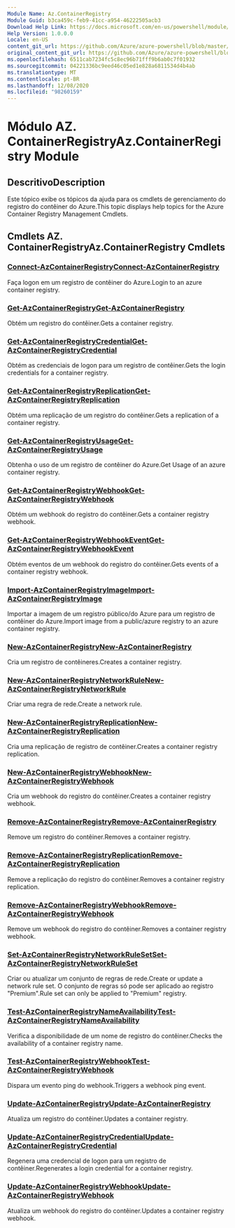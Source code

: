 ```yaml
---
Module Name: Az.ContainerRegistry
Module Guid: b3ca459c-feb9-41cc-a954-46222505acb3
Download Help Link: https://docs.microsoft.com/en-us/powershell/module/az.containerregistry
Help Version: 1.0.0.0
Locale: en-US
content_git_url: https://github.com/Azure/azure-powershell/blob/master/src/ContainerRegistry/ContainerRegistry/help/Az.ContainerRegistry.md
original_content_git_url: https://github.com/Azure/azure-powershell/blob/master/src/ContainerRegistry/ContainerRegistry/help/Az.ContainerRegistry.md
ms.openlocfilehash: 6511cab7234fc5c8ec96b71fff9b6ab0c7f01932
ms.sourcegitcommit: 04221336bc9eed46c05ed1e828a6811534d4b4ab
ms.translationtype: MT
ms.contentlocale: pt-BR
ms.lasthandoff: 12/08/2020
ms.locfileid: "98260159"
---
```

# <span data-ttu-id="0c68c-101">Módulo AZ. ContainerRegistry</span><span class="sxs-lookup"><span data-stu-id="0c68c-101">Az.ContainerRegistry Module</span></span>
## <span data-ttu-id="0c68c-102">Descritivo</span><span class="sxs-lookup"><span data-stu-id="0c68c-102">Description</span></span>
<span data-ttu-id="0c68c-103">Este tópico exibe os tópicos da ajuda para os cmdlets de gerenciamento do registro do contêiner do Azure.</span><span class="sxs-lookup"><span data-stu-id="0c68c-103">This topic displays help topics for the Azure Container Registry Management Cmdlets.</span></span>

## <span data-ttu-id="0c68c-104">Cmdlets AZ. ContainerRegistry</span><span class="sxs-lookup"><span data-stu-id="0c68c-104">Az.ContainerRegistry Cmdlets</span></span>
### [<span data-ttu-id="0c68c-105">Connect-AzContainerRegistry</span><span class="sxs-lookup"><span data-stu-id="0c68c-105">Connect-AzContainerRegistry</span></span>](Connect-AzContainerRegistry.md)
<span data-ttu-id="0c68c-106">Faça logon em um registro de contêiner do Azure.</span><span class="sxs-lookup"><span data-stu-id="0c68c-106">Login to an azure container registry.</span></span>

### [<span data-ttu-id="0c68c-107">Get-AzContainerRegistry</span><span class="sxs-lookup"><span data-stu-id="0c68c-107">Get-AzContainerRegistry</span></span>](Get-AzContainerRegistry.md)
<span data-ttu-id="0c68c-108">Obtém um registro do contêiner.</span><span class="sxs-lookup"><span data-stu-id="0c68c-108">Gets a container registry.</span></span>

### [<span data-ttu-id="0c68c-109">Get-AzContainerRegistryCredential</span><span class="sxs-lookup"><span data-stu-id="0c68c-109">Get-AzContainerRegistryCredential</span></span>](Get-AzContainerRegistryCredential.md)
<span data-ttu-id="0c68c-110">Obtém as credenciais de logon para um registro de contêiner.</span><span class="sxs-lookup"><span data-stu-id="0c68c-110">Gets the login credentials for a container registry.</span></span>

### [<span data-ttu-id="0c68c-111">Get-AzContainerRegistryReplication</span><span class="sxs-lookup"><span data-stu-id="0c68c-111">Get-AzContainerRegistryReplication</span></span>](Get-AzContainerRegistryReplication.md)
<span data-ttu-id="0c68c-112">Obtém uma replicação de um registro do contêiner.</span><span class="sxs-lookup"><span data-stu-id="0c68c-112">Gets a replication of a container registry.</span></span>

### [<span data-ttu-id="0c68c-113">Get-AzContainerRegistryUsage</span><span class="sxs-lookup"><span data-stu-id="0c68c-113">Get-AzContainerRegistryUsage</span></span>](Get-AzContainerRegistryUsage.md)
<span data-ttu-id="0c68c-114">Obtenha o uso de um registro de contêiner do Azure.</span><span class="sxs-lookup"><span data-stu-id="0c68c-114">Get Usage of an azure container registry.</span></span>

### [<span data-ttu-id="0c68c-115">Get-AzContainerRegistryWebhook</span><span class="sxs-lookup"><span data-stu-id="0c68c-115">Get-AzContainerRegistryWebhook</span></span>](Get-AzContainerRegistryWebhook.md)
<span data-ttu-id="0c68c-116">Obtém um webhook do registro do contêiner.</span><span class="sxs-lookup"><span data-stu-id="0c68c-116">Gets a container registry webhook.</span></span>

### [<span data-ttu-id="0c68c-117">Get-AzContainerRegistryWebhookEvent</span><span class="sxs-lookup"><span data-stu-id="0c68c-117">Get-AzContainerRegistryWebhookEvent</span></span>](Get-AzContainerRegistryWebhookEvent.md)
<span data-ttu-id="0c68c-118">Obtém eventos de um webhook do registro do contêiner.</span><span class="sxs-lookup"><span data-stu-id="0c68c-118">Gets events of a container registry webhook.</span></span>

### [<span data-ttu-id="0c68c-119">Import-AzContainerRegistryImage</span><span class="sxs-lookup"><span data-stu-id="0c68c-119">Import-AzContainerRegistryImage</span></span>](Import-AzContainerRegistryImage.md)
<span data-ttu-id="0c68c-120">Importar a imagem de um registro público/do Azure para um registro de contêiner do Azure.</span><span class="sxs-lookup"><span data-stu-id="0c68c-120">Import image from a public/azure registry to an azure container registry.</span></span>

### [<span data-ttu-id="0c68c-121">New-AzContainerRegistry</span><span class="sxs-lookup"><span data-stu-id="0c68c-121">New-AzContainerRegistry</span></span>](New-AzContainerRegistry.md)
<span data-ttu-id="0c68c-122">Cria um registro de contêineres.</span><span class="sxs-lookup"><span data-stu-id="0c68c-122">Creates a container registry.</span></span>

### [<span data-ttu-id="0c68c-123">New-AzContainerRegistryNetworkRule</span><span class="sxs-lookup"><span data-stu-id="0c68c-123">New-AzContainerRegistryNetworkRule</span></span>](New-AzContainerRegistryNetworkRule.md)
<span data-ttu-id="0c68c-124">Criar uma regra de rede.</span><span class="sxs-lookup"><span data-stu-id="0c68c-124">Create a network rule.</span></span>

### [<span data-ttu-id="0c68c-125">New-AzContainerRegistryReplication</span><span class="sxs-lookup"><span data-stu-id="0c68c-125">New-AzContainerRegistryReplication</span></span>](New-AzContainerRegistryReplication.md)
<span data-ttu-id="0c68c-126">Cria uma replicação de registro de contêiner.</span><span class="sxs-lookup"><span data-stu-id="0c68c-126">Creates a container registry replication.</span></span>

### [<span data-ttu-id="0c68c-127">New-AzContainerRegistryWebhook</span><span class="sxs-lookup"><span data-stu-id="0c68c-127">New-AzContainerRegistryWebhook</span></span>](New-AzContainerRegistryWebhook.md)
<span data-ttu-id="0c68c-128">Cria um webhook do registro do contêiner.</span><span class="sxs-lookup"><span data-stu-id="0c68c-128">Creates a container registry webhook.</span></span>

### [<span data-ttu-id="0c68c-129">Remove-AzContainerRegistry</span><span class="sxs-lookup"><span data-stu-id="0c68c-129">Remove-AzContainerRegistry</span></span>](Remove-AzContainerRegistry.md)
<span data-ttu-id="0c68c-130">Remove um registro do contêiner.</span><span class="sxs-lookup"><span data-stu-id="0c68c-130">Removes a container registry.</span></span>

### [<span data-ttu-id="0c68c-131">Remove-AzContainerRegistryReplication</span><span class="sxs-lookup"><span data-stu-id="0c68c-131">Remove-AzContainerRegistryReplication</span></span>](Remove-AzContainerRegistryReplication.md)
<span data-ttu-id="0c68c-132">Remove a replicação do registro do contêiner.</span><span class="sxs-lookup"><span data-stu-id="0c68c-132">Removes a container registry replication.</span></span>

### [<span data-ttu-id="0c68c-133">Remove-AzContainerRegistryWebhook</span><span class="sxs-lookup"><span data-stu-id="0c68c-133">Remove-AzContainerRegistryWebhook</span></span>](Remove-AzContainerRegistryWebhook.md)
<span data-ttu-id="0c68c-134">Remove um webhook do registro do contêiner.</span><span class="sxs-lookup"><span data-stu-id="0c68c-134">Removes a container registry webhook.</span></span>

### [<span data-ttu-id="0c68c-135">Set-AzContainerRegistryNetworkRuleSet</span><span class="sxs-lookup"><span data-stu-id="0c68c-135">Set-AzContainerRegistryNetworkRuleSet</span></span>](Set-AzContainerRegistryNetworkRuleSet.md)
<span data-ttu-id="0c68c-136">Criar ou atualizar um conjunto de regras de rede.</span><span class="sxs-lookup"><span data-stu-id="0c68c-136">Create or update a network rule set.</span></span> <span data-ttu-id="0c68c-137">O conjunto de regras só pode ser aplicado ao registro "Premium".</span><span class="sxs-lookup"><span data-stu-id="0c68c-137">Rule set can only be applied to "Premium" registry.</span></span>

### [<span data-ttu-id="0c68c-138">Test-AzContainerRegistryNameAvailability</span><span class="sxs-lookup"><span data-stu-id="0c68c-138">Test-AzContainerRegistryNameAvailability</span></span>](Test-AzContainerRegistryNameAvailability.md)
<span data-ttu-id="0c68c-139">Verifica a disponibilidade de um nome de registro do contêiner.</span><span class="sxs-lookup"><span data-stu-id="0c68c-139">Checks the availability of a container registry name.</span></span>

### [<span data-ttu-id="0c68c-140">Test-AzContainerRegistryWebhook</span><span class="sxs-lookup"><span data-stu-id="0c68c-140">Test-AzContainerRegistryWebhook</span></span>](Test-AzContainerRegistryWebhook.md)
<span data-ttu-id="0c68c-141">Dispara um evento ping do webhook.</span><span class="sxs-lookup"><span data-stu-id="0c68c-141">Triggers a webhook ping event.</span></span>

### [<span data-ttu-id="0c68c-142">Update-AzContainerRegistry</span><span class="sxs-lookup"><span data-stu-id="0c68c-142">Update-AzContainerRegistry</span></span>](Update-AzContainerRegistry.md)
<span data-ttu-id="0c68c-143">Atualiza um registro do contêiner.</span><span class="sxs-lookup"><span data-stu-id="0c68c-143">Updates a container registry.</span></span>

### [<span data-ttu-id="0c68c-144">Update-AzContainerRegistryCredential</span><span class="sxs-lookup"><span data-stu-id="0c68c-144">Update-AzContainerRegistryCredential</span></span>](Update-AzContainerRegistryCredential.md)
<span data-ttu-id="0c68c-145">Regenera uma credencial de logon para um registro de contêiner.</span><span class="sxs-lookup"><span data-stu-id="0c68c-145">Regenerates a login credential for a container registry.</span></span>

### [<span data-ttu-id="0c68c-146">Update-AzContainerRegistryWebhook</span><span class="sxs-lookup"><span data-stu-id="0c68c-146">Update-AzContainerRegistryWebhook</span></span>](Update-AzContainerRegistryWebhook.md)
<span data-ttu-id="0c68c-147">Atualiza um webhook do registro do contêiner.</span><span class="sxs-lookup"><span data-stu-id="0c68c-147">Updates a container registry webhook.</span></span>

